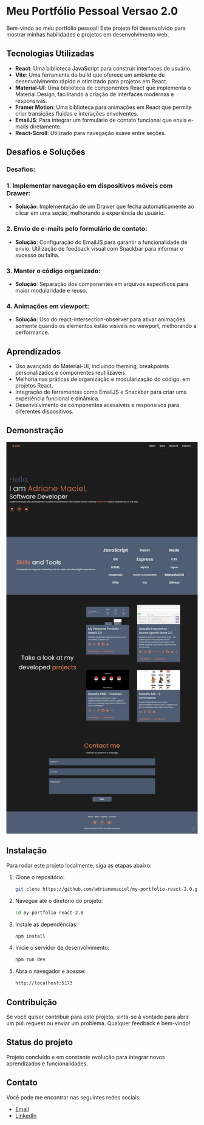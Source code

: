 # Meu Portfólio Pessoal Versao 2.0

Bem-vindo ao meu portfólio pessoal! Este projeto foi desenvolvido para mostrar minhas habilidades e projetos em desenvolvimento web.

## Tecnologias Utilizadas

- **React**: Uma biblioteca JavaScript para construir interfaces de usuário.
- **Vite**: Uma ferramenta de build que oferece um ambiente de desenvolvimento rápido e otimizado para projetos em React.
- **Material-UI**: Uma biblioteca de componentes React que implementa o Material Design, facilitando a criação de interfaces modernas e responsivas.
- **Framer Motion**: Uma biblioteca para animações em React que permite criar transições fluidas e interações envolventes.
- **EmailJS**: Para integrar um formulário de contato funcional que envia e-mails diretamente.
- **React-Scroll**: Utilizado para navegação suave entre seções.

## Desafios e Soluções
### Desafios:
### 1. Implementar navegação em dispositivos móveis com Drawer:

- **Solução**: Implementação de um Drawer que fecha automaticamente ao clicar em uma seção, melhorando a experiência do usuário.

### 2. Envio de e-mails pelo formulário de contato:

- **Solução**: Configuração do EmailJS para garantir a funcionalidade de envio. Utilização de feedback visual com Snackbar para informar o sucesso ou falha.

### 3. Manter o código organizado:

- **Solução**: Separação dos componentes em arquivos específicos para maior modularidade e reuso.

### 4. Animações em viewport:

- **Solução**: Uso do react-intersection-observer para ativar animações somente quando os elementos estão visíveis no viewport, melhorando a performance.

## Aprendizados
- Uso avançado do Material-UI, incluindo theming, breakpoints personalizados e componentes reutilizáveis.
- Melhoria nas práticas de organização e modularização do código, em projetos React.
- Integração de ferramentas como EmailJS e Snackbar para criar uma experiência funcional e dinâmica.
- Desenvolvimento de componentes acessíveis e responsivos para diferentes dispositivos.

## Demonstração

<img src="src\assets\demo-personal-portfolio.png" alt="Captura de Tela do Portfólio" width="800" />

## Instalação

Para rodar este projeto localmente, siga as etapas abaixo:

1. Clone o repositório:

   ```bash
   git clone https://github.com/adrianemaciel/my-portfolio-react-2.0.git

   ```

2. Navegue até o diretório do projeto:

   ```bash
   cd my-portfolio-react-2.0

   ```

3. Instale as dependências:

   ```bash
   npm install

   ```

4. Inicie o servidor de desenvolvimento:

   ```bash
   npm run dev

   ```

5. Abra o navegador e acesse:

   ```bash
   http://localhost:5173

   ```

## Contribuição

Se você quiser contribuir para este projeto, sinta-se à vontade para abrir um pull request ou enviar um problema. Qualquer feedback é bem-vindo!

## Status do projeto

Projeto concluído e em constante evolução para integrar novos aprendizados e funcionalidades.

## Contato

Você pode me encontrar nas seguintes redes sociais:

- [Email](mailto:contato@adrianemaciel.developer@gmail.com)
- [LinkedIn](https://www.linkedin.com/in/adrianemacieldeveloper)
